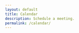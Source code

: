 ```yaml
---
layout: default
title: Calendar
description: Schedule a meeting.
permalink: /calendar/
---
```


<!-- Calendly inline widget begin -->
<div class="calendly-inline-widget" data-url="https://calendly.com/lukefretwell?hide_gdpr_banner=1" style="min-width:320px;height:1000px;"></div>
<script type="text/javascript" src="https://assets.calendly.com/assets/external/widget.js" async></script>
<!-- Calendly inline widget end -->
